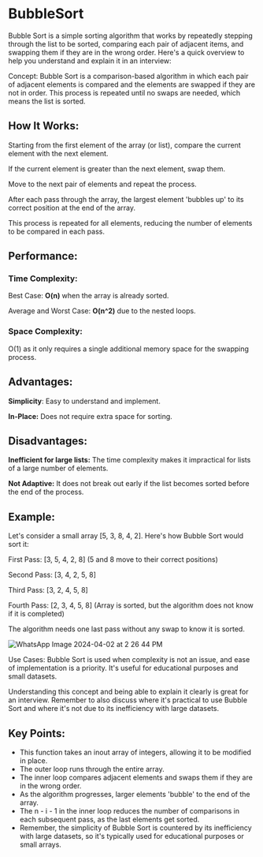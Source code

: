 # BubbleSort

Bubble Sort is a simple sorting algorithm that works by repeatedly stepping through the list to be sorted, comparing each pair of adjacent items, and swapping them if they are in the wrong order. Here's a quick overview to help you understand and explain it in an interview:

Concept: Bubble Sort is a comparison-based algorithm in which each pair of adjacent elements is compared and the elements are swapped if they are not in order. This process is repeated until no swaps are needed, which means the list is sorted.

## How It Works:

Starting from the first element of the array (or list), compare the current element with the next element.

If the current element is greater than the next element, swap them.

Move to the next pair of elements and repeat the process.

After each pass through the array, the largest element 'bubbles up' to its correct position at the end of the array.

This process is repeated for all elements, reducing the number of elements to be compared in each pass.

## Performance:

### Time Complexity:

Best Case: **O(n)** when the array is already sorted.

Average and Worst Case: **O(n^2)** due to the nested loops.

### Space Complexity: 

O(1) as it only requires a single additional memory space for the swapping process.

## Advantages:

**Simplicity**: Easy to understand and implement.

**In-Place:** Does not require extra space for sorting.

## Disadvantages:

**Inefficient for large lists:** The time complexity makes it impractical for lists of a large number of elements.

**Not Adaptive:** It does not break out early if the list becomes sorted before the end of the process.

## Example:

Let's consider a small array [5, 3, 8, 4, 2]. Here's how Bubble Sort would sort it:

First Pass: [3, 5, 4, 2, 8] (5 and 8 move to their correct positions)

Second Pass: [3, 4, 2, 5, 8]

Third Pass: [3, 2, 4, 5, 8]

Fourth Pass: [2, 3, 4, 5, 8] (Array is sorted, but the algorithm does not know if it is completed)

The algorithm needs one last pass without any swap to know it is sorted.

![WhatsApp Image 2024-04-02 at 2 26 44 PM](https://github.com/devashree-shukla/DSAlgoExpedition/assets/38584944/00851c19-4c40-4f4a-b8c4-3aea0bd864fb)


Use Cases: Bubble Sort is used when complexity is not an issue, and ease of implementation is a priority. It's useful for educational purposes and small datasets.

Understanding this concept and being able to explain it clearly is great for an interview. Remember to also discuss where it's practical to use Bubble Sort and where it's not due to its inefficiency with large datasets.

## Key Points:

- This function takes an inout array of integers, allowing it to be modified in place.
- The outer loop runs through the entire array.
- The inner loop compares adjacent elements and swaps them if they are in the wrong order.
- As the algorithm progresses, larger elements 'bubble' to the end of the array.
- The n - i - 1 in the inner loop reduces the number of comparisons in each subsequent pass, as the last elements get sorted.
- Remember, the simplicity of Bubble Sort is countered by its inefficiency with large datasets, so it's typically used for educational purposes or small arrays.
